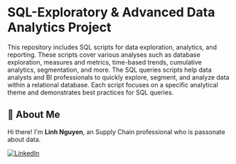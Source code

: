 # SQL-Exploratory & Advanced Data Analytics Project

This repository includes SQL scripts for data exploration, analytics, and reporting. These scripts cover various analyses such as database exploration, measures and metrics, time-based trends, cumulative analytics, segmentation, and more. The SQL queries scripts help data analysts and BI professionals to quickly explore, segment, and analyze data within a relational database. Each script focuses on a specific analytical theme and demonstrates best practices for SQL queries.

## 🌟 About Me

Hi there! I'm **Linh Nguyen**, an Supply Chain professional who is passonate about data.

[![LinkedIn](https://img.shields.io/badge/LinkedIn-0077B5?style=for-the-badge&logo=linkedin&logoColor=white)](https://www.linkedin.com/in/kh%C3%A1nh-linh-nguy%E1%BB%85n-346115176/)

